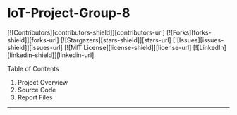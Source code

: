 # IoT-Project-Group-8

<!-- Table of Contents -->
[![Contributors][contributors-shield]][contributors-url]
[![Forks][forks-shield]][forks-url]
[![Stargazers][stars-shield]][stars-url]
[![Issues][issues-shield]][issues-url]
[![MIT License][license-shield]][license-url]
[![LinkedIn][linkedin-shield]][linkedin-url]


Table of Contents
  1. Project Overview 
  2. Source Code 
  3. Report Files
  
---------------------------------------------------------------------------------------------------------------------------------------------


